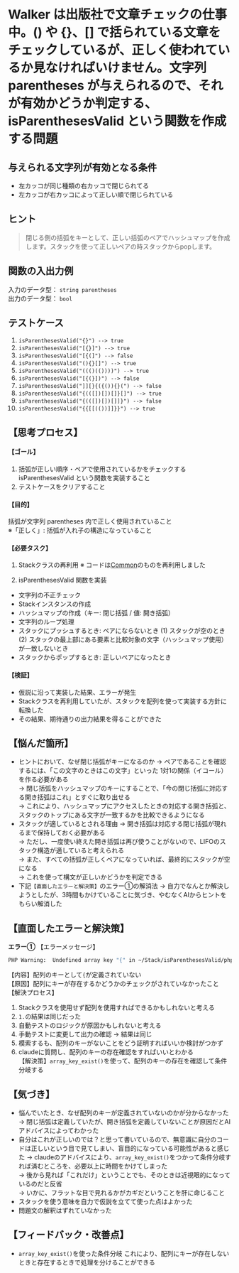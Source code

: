 # Walker は出版社で文章チェックの仕事中。() や {}、[] で括られている文章をチェックしているが、正しく使われているか見なければいけません。文字列 parentheses が与えられるので、それが有効かどうか判定する、isParenthesesValid という関数を作成する問題

## 与えられる文字列が有効となる条件
- 左カッコが同じ種類の右カッコで閉じられてる
- 左カッコが右カッコによって正しい順で閉じられている

## ヒント
>閉じる側の括弧をキーとして、正しい括弧のペアでハッシュマップを作成します。スタックを使って正しいペアの時スタックからpopします。


## 関数の入出力例
入力のデータ型： `string parentheses`  
出力のデータ型： `bool`  


## テストケース
1. `isParenthesesValid("{}") --> true`  
2. `isParenthesesValid("[{}]") --> true`  
3. `isParenthesesValid("[{(]") --> false`  
4. `isParenthesesValid("(){}[]") --> true`  
5. `isParenthesesValid("((()(())))") --> true`  
6. `isParenthesesValid("[{(}])") --> false`  
7. `isParenthesesValid("]][}{({()){}(") --> false`  
8. `isParenthesesValid("{(([])[])[]}[]") --> true`  
9. `isParenthesesValid("{(([])[])[]]}") --> false`  
10. `isParenthesesValid("{{[[(())]]}}") --> true`  


## 【思考プロセス】
#### 【ゴール】  
1. 括弧が正しい順序・ペアで使用されているかをチェックする isParenthesesValid という関数を実装すること  
2. テストケースをクリアすること

#### 【目的】
括弧が文字列 parentheses 内で正しく使用されていること  
※「正しく」: 括弧が入れ子の構造になっていること  

#### 【必要タスク】
1. Stackクラスの再利用 
※ コードは[Common](../Common/php)のものを再利用しました  

2. isParenthesesValid 関数を実装
- 文字列の不正チェック
- Stackインスタンスの作成
- ハッシュマップの作成（キー: 閉じ括弧 / 値: 開き括弧）
- 文字列のループ処理
- スタックにプッシュするとき: ペアにならないとき
(1) スタックが空のとき  
(2) スタックの最上部にある要素と比較対象の文字（ハッシュマップ使用）が一致しないとき  
- スタックからポップするとき: 正しいペアになったとき
 
#### 【検証】  
- 仮説に沿って実装した結果、エラーが発生
- Stackクラスを再利用していたが、スタックを配列を使って実装する方針に転換した
- その結果、期待通りの出力結果を得ることができた

## 【悩んだ箇所】
- ヒントにおいて、なぜ閉じ括弧がキーになるのか
→ ペアであることを確認するには、「この文字のときはこの文字」といった 1対1の関係（イコール）を作る必要がある  
→ 閉じ括弧をハッシュマップのキーにすることで、「今の閉じ括弧に対応する開き括弧はこれ」とすぐに取り出せる  
→ これにより、ハッシュマップにアクセスしたときの対応する開き括弧と、スタックのトップにある文字が一致するかを比較できるようになる  
- スタックが適しているとされる理由
→ 開き括弧は対応する閉じ括弧が現れるまで保持しておく必要がある  
→ ただし、一度使い終えた開き括弧は再び使うことがないので、LIFOのスタック構造が適していると考えられる  
→ また、すべての括弧が正しくペアになっていれば、最終的にスタックが空になる  
→ これを使って構文が正しいかどうかを判定できる  
- 下記`【直面したエラーと解決策】`のエラー①の解消法
→ 自力でなんとか解決しようとしたが、3時間もかけていることに気づき、やむなくAIからヒントをもらい解消した

## 【直面したエラーと解決策】
**エラー①**
【エラーメッセージ】
```sh
PHP Warning:  Undefined array key "{" in ~/Stack/isParenthesesValid/php/src/isParenthesesValid.php on line 16
```
【内容】配列のキーとして`{`が定義されていない  
【原因】配列にキーが存在するかどうかのチェックがされていなかったこと  
【解決プロセス】
1. Stackクラスを使用せず配列を使用すればできるかもしれないと考える
2. `1.`の結果は同じだった
3. 自動テストのロジックが原因かもしれないと考える
4. 手動テストに変更して出力の確認 → 結果は同じ
5. 模索するも、配列のキーがないことをどう証明すればいいか検討がつかず
6. claudeに質問し、配列のキーの存在確認をすればいいとわかる  
【解決策】`array_key_exist()`を使って、配列のキーの存在を確認して条件分岐する

## 【気づき】
- 悩んでいたとき、なぜ配列のキーが定義されていないのかが分からなかった
→ 閉じ括弧は定義していたが、開き括弧を定義していないことが原因だとAIアドバイスによってわかった
- 自分はこれが正しいのでは？と思って書いているので、無意識に自分のコードは正しいという目で見てしまい、盲目的になっている可能性があると感じた
→ claudeのアドバイスにより、`array_key_exist()`をつかって条件分岐すれば済むところを、必要以上に時間をかけてしまった  
→ 後から見れば「これだけ」ということでも、そのときは近視眼的になっているのだと反省  
→ いかに、フラットな目で見れるかがカギだということを肝に命じること  
- スタックを使う意味を自力で仮説を立てて使った点はよかった
- 問題文の解釈はずれていなかった

## 【フィードバック・改善点】
- `array_key_exist()`を使った条件分岐
これにより、配列にキーが存在しないときと存在するときで処理を分けることができる